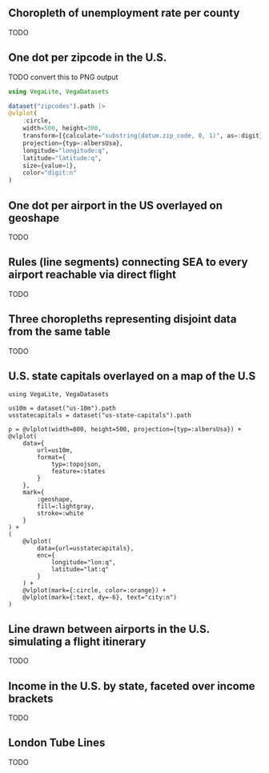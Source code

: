 ## Choropleth of unemployment rate per county

TODO

## One dot per zipcode in the U.S.

TODO convert this to PNG output

```julia
using VegaLite, VegaDatasets

dataset("zipcodes").path |>
@vlplot(
    :circle,
    width=500, height=300,
    transform=[{calculate="substring(datum.zip_code, 0, 1)", as=:digit}],
    projection={typ=:albersUsa},
    longitude="longitude:q",
    latitude="latitude:q",
    size={value=1},
    color="digit:n"
)
```

## One dot per airport in the US overlayed on geoshape

TODO

## Rules (line segments) connecting SEA to every airport reachable via direct flight

TODO

## Three choropleths representing disjoint data from the same table

TODO

## U.S. state capitals overlayed on a map of the U.S

```@example
using VegaLite, VegaDatasets

us10m = dataset("us-10m").path
usstatecapitals = dataset("us-state-capitals").path

p = @vlplot(width=800, height=500, projection={typ=:albersUsa}) +
@vlplot(
    data={
        url=us10m,
        format={
            typ=:topojson,
            feature=:states
        }
    },
    mark={
        :geoshape,
        fill=:lightgray,
        stroke=:white
    }
) +
(
    @vlplot(
        data={url=usstatecapitals},
        enc={
            longitude="lon:q",
            latitude="lat:q"
        }
    ) +
    @vlplot(mark={:circle, color=:orange}) +
    @vlplot(mark={:text, dy=-6}, text="city:n")
)
```

## Line drawn between airports in the U.S. simulating a flight itinerary

TODO

## Income in the U.S. by state, faceted over income brackets

TODO

## London Tube Lines

TODO
